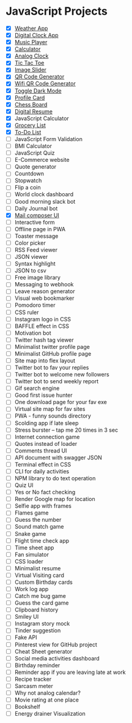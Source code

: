 # JavaScript Projects

- [x] [Weather App](./weather%20app/index.html)
- [x] [Digital Clock App](./digital%20clock/index.html)
- [x] [Music Player](./music%20player/index.html)
- [x] [Calculator](./calculator/index.html)
- [x] [Analog Clock](./analog%20clock/index.html)
- [x] [Tic Tac Toe](./tic%20tac%20toe/index.html)
- [x] [Image Slider](./image%20slider/index.html)
- [x] [QR Code Generator](./qr%20code%20generator/index.html)
- [x] [Wifi QR Code Generator](./wifi%20qr%20code%20generator/index.html)
- [x] [Toggle Dark Mode](./toggle%20dark%20mode/index.html)
- [x] [Profile Card](./profile%20card/index.html)
- [x] [Chess Board](./chess%20board/index.html)
- [x] [Digital Resume](./digital%20resume/index.html)
- [x] JavaScript Calculator
- [x] [Grocery List](./grocery%20list/index.html)
- [x] [To-Do List](./todo/index.html)
- [ ] JavaScript Form Validation
- [ ] BMI Calculator
- [ ] JavaScript Quiz
- [ ] E-Commerce website
- [ ] Quote generator
- [ ] Countdown
- [ ] Stopwatch
- [ ] Flip a coin
- [ ] World clock dashboard
- [ ] Good morning slack bot
- [ ] Daily Journal bot
- [x] [Mail composer UI](./mail%20composer%20ui/index.html)
- [ ] Interactive form
- [ ] Offline page in PWA
- [ ] Toaster message
- [ ] Color picker
- [ ] RSS Feed viewer
- [ ] JSON viewer
- [ ] Syntax highlight
- [ ] JSON to csv
- [ ] Free image library
- [ ] Messaging to webhook
- [ ] Leave reason generator
- [ ] Visual web bookmarker
- [ ] Pomodoro timer
- [ ] CSS ruler
- [ ] Instagram logo in CSS
- [ ] BAFFLE effect in CSS
- [ ] Motivation bot
- [ ] Twitter hash tag viewer
- [ ] Minimalist twitter profile page
- [ ] Minimalist GitHub profile page
- [ ] Site map into flex layout
- [ ] Twitter bot to fav your replies
- [ ] Twitter bot to welcome new followers
- [ ] Twitter bot to send weekly report
- [ ] Gif search engine
- [ ] Good first issue hunter
- [ ] One download page for your fav exe
- [ ] Virtual site map for fav sites
- [ ] PWA - funny sounds directory
- [ ] Scolding app if late sleep
- [ ] Stress burster – tap me 20 times in 3 sec
- [ ] Internet connection game
- [ ] Quotes instead of loader
- [ ] Comments thread UI
- [ ] API document with swagger JSON
- [ ] Terminal effect in CSS
- [ ] CLI for daily activities
- [ ] NPM library to do text operation
- [ ] Quiz UI
- [ ] Yes or No fact checking
- [ ] Render Google map for location
- [ ] Selfie app with frames
- [ ] Flames game
- [ ] Guess the number
- [ ] Sound match game
- [ ] Snake game
- [ ] Flight time check app
- [ ] Time sheet app
- [ ] Fan simulator
- [ ] CSS loader
- [ ] Minimalist resume
- [ ] Virtual Visiting card
- [ ] Custom Birthday cards
- [ ] Work log app
- [ ] Catch me bug game
- [ ] Guess the card game
- [ ] Clipboard history
- [ ] Smiley UI
- [ ] Instagram story mock
- [ ] Tinder suggestion
- [ ] Fake API
- [ ] Pinterest view for GitHub project
- [ ] Cheat Sheet generator
- [ ] Social media activities dashboard
- [ ] Birthday reminder
- [ ] Reminder app if you are leaving late at work
- [ ] Recipe tracker
- [ ] Sarcasm meter
- [ ] Why not analog calendar?
- [ ] Movie rating at one place
- [ ] Bookshelf
- [ ] Energy drainer Visualization
